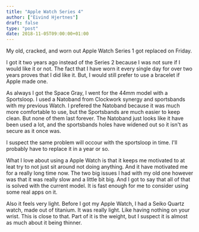 ```yaml
---
title: "Apple Watch Series 4"
author: ["Eivind Hjertnes"]
draft: false
type: "post"
date: 2018-11-05T09:00:00+01:00
---
```


My old, cracked, and worn out Apple Watch Series 1 got replaced on
Friday.

I got it two years ago instead of the Series 2 because I was not sure if
I would like it or not. The fact that I have worn it every single day
for over two years proves that I did like it. But, I would still prefer
to use a bracelet if Apple made one.

As always I got the Space Gray, I went for the 44mm model with a
Sportsloop. I used a Natoband from Clockwork synergy and sportsbands
with my previous Watch. I prefered the Natoband because it was much more
comfortable to use, but the Sportsbands are much easier to keep clean.
But none of them last forever. The Natoband just looks like it have been
used a lot, and the sportsbands holes have widened out so it isn't as
secure as it once was.

I suspect the same problem will occour with the sportsloop in time. I'll
probably have to replace it in a year or so.

What I love about using a Apple Watch is that it keeps me motivated to
at leat try to not just sit around not doing anything. And it have
motivated me for a really long time now. The two big issues I had with
my old one however was that it was really slow and a little bit big. And
I got to say that all of that is solved with the current model. It is
fast enough for me to consider using some real apps on it.

Also it feels very light. Before I got my Apple Watch, I had a Seiko
Quartz watch, made out of titanium. It was really light. Like having
nothing on your wrist. This is close to that. Part of it is the weight,
but I suspect it is almost as much about it being thinner.
